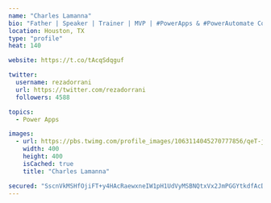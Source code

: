 ```yaml
---
name: "Charles Lamanna"
bio: "Father | Speaker | Trainer | MVP | #PowerApps & #PowerAutomate Community Super User | YouTuber Right-pointing triangle http://youtube.com/c/rezadorrani | Learn - Share - Clockwise rightwards and leftwards open circle arrows"
location: Houston, TX
type: "profile"
heat: 140

website: https://t.co/tAcqSdqguf

twitter:
  username: rezadorrani
  url: https://twitter.com/rezadorrani
  followers: 4588

topics:
  - Power Apps

images:
  - url: https://pbs.twimg.com/profile_images/1063114045270777856/qeT-jpWr_400x400.jpg
    width: 400
    height: 400
    isCached: true
    title: "Charles Lamanna"

secured: "SscnVkMSHfOjiFT+y4HAcRaewxneIW1pH1UdVyMSBNQtxVx2JmPGGYtkdfAcDBWBv2aknVPdK/8FkeF1xQVhKJyBvgiqP4WFC9R6GedQqbMrJWbaLfPqwtGDugJ02KMorh4rF8NnW7TnNiwFq7mGGt2Sl0Ai9355/p/FH8BK0MavKcNmYfS4qos1CAcqDIZojZAWH87Vv3etX7Mc0UgCuHbT8GHsjX4AvbqyucUYoJZPV3m2KOjMgyFTAnOovTO85VdCDG3hvVmt0KK6fGhq8CHGTfKKmG96hWkzjfXtyIsDBumrefIBDTz7Ye40G0rwDANHxNN1lM3LrKx4jj2dt1xDnAVHDyDg/b5lOZZYS04OMu6PwwU8FABjsuWic3GI8heOf9QbGbJjdtXuqZyKN6IIY6m8RzOuY8iDMi31tns=;o9CKxOAYmpbOHTBrpe5FFg=="
---
```


